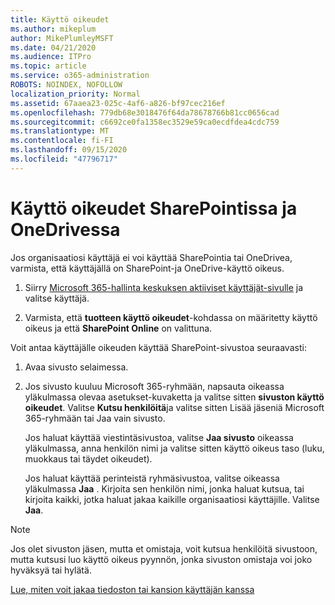 ```yaml
---
title: Käyttö oikeudet
ms.author: mikeplum
author: MikePlumleyMSFT
ms.date: 04/21/2020
ms.audience: ITPro
ms.topic: article
ms.service: o365-administration
ROBOTS: NOINDEX, NOFOLLOW
localization_priority: Normal
ms.assetid: 67aaea23-025c-4af6-a826-bf97cec216ef
ms.openlocfilehash: 779db68e3018476f64da78678766b81cc0656cad
ms.sourcegitcommit: c6692ce0fa1358ec3529e59ca0ecdfdea4cdc759
ms.translationtype: MT
ms.contentlocale: fi-FI
ms.lasthandoff: 09/15/2020
ms.locfileid: "47796717"
---
```

# <a name="user-permissions-in-sharepoint-and-onedrive"></a>Käyttö oikeudet SharePointissa ja OneDrivessa

Jos organisaatiosi käyttäjä ei voi käyttää SharePointia tai OneDrivea, varmista, että käyttäjällä on SharePoint-ja OneDrive-käyttö oikeus. 
  
1. Siirry [Microsoft 365-hallinta keskuksen aktiiviset käyttäjät-sivulle](https://portal.office.com/adminportal/home#/users) ja valitse käyttäjä. 
    
2. Varmista, että **tuotteen käyttö oikeudet**-kohdassa on määritetty käyttö oikeus ja että **SharePoint Online** on valittuna. 
    
 Voit antaa käyttäjälle oikeuden käyttää SharePoint-sivustoa seuraavasti: 
  
1. Avaa sivusto selaimessa.
    
2. Jos sivusto kuuluu Microsoft 365-ryhmään, napsauta oikeassa yläkulmassa olevaa asetukset-kuvaketta ja valitse sitten **sivuston käyttö oikeudet**. Valitse **Kutsu henkilöitä**ja valitse sitten Lisää jäseniä Microsoft 365-ryhmään tai Jaa vain sivusto. 
    
    Jos haluat käyttää viestintäsivustoa, valitse **Jaa sivusto** oikeassa yläkulmassa, anna henkilön nimi ja valitse sitten käyttö oikeus taso (luku, muokkaus tai täydet oikeudet). 
    
    Jos haluat käyttää perinteistä ryhmäsivustoa, valitse oikeassa yläkulmassa **Jaa** . Kirjoita sen henkilön nimi, jonka haluat kutsua, tai kirjoita kaikki, jotka haluat jakaa kaikille organisaatiosi käyttäjille. Valitse **Jaa**.
    
> [!NOTE]
> Jos olet sivuston jäsen, mutta et omistaja, voit kutsua henkilöitä sivustoon, mutta kutsusi luo käyttö oikeus pyynnön, jonka sivuston omistaja voi joko hyväksyä tai hylätä. 
  
[Lue, miten voit jakaa tiedoston tai kansion käyttäjän kanssa](https://go.microsoft.com/fwlink/?linkid=533408)
  

